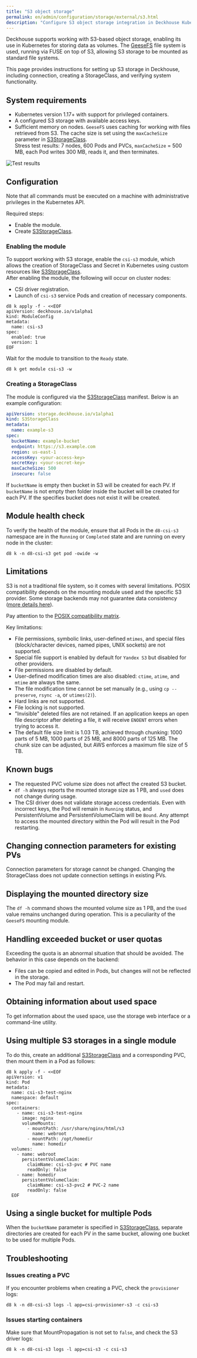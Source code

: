 ```yaml
---
title: "S3 object storage"
permalink: en/admin/configuration/storage/external/s3.html
description: "Configure S3 object storage integration in Deckhouse Kubernetes Platform. GeeseFS setup, StorageClass configuration, and S3-compatible storage connection guide."
---
```


Deckhouse supports working with S3-based object storage, enabling its use in Kubernetes for storing data as volumes. The [GeeseFS](https://github.com/yandex-cloud/geesefs) file system is used, running via FUSE on top of S3, allowing S3 storage to be mounted as standard file systems.

This page provides instructions for setting up S3 storage in Deckhouse, including connection, creating a StorageClass, and verifying system functionality.

## System requirements

- Kubernetes version 1.17+ with support for privileged containers.
- A configured S3 storage with available access keys.
- Sufficient memory on nodes. `GeeseFS` uses caching for working with files retrieved from S3. The cache size is set using the `maxCacheSize` parameter in [S3StorageClass](/modules/csi-s3/cr.html#s3storageclass).  
  Stress test results: 7 nodes, 600 Pods and PVCs, `maxCacheSize` = 500 MB, each Pod writes 300 MB, reads it, and then terminates.

![Test results](../../../../images/storage/s3/load-test-mem.jpg)

## Configuration

Note that all commands must be executed on a machine with administrative privileges in the Kubernetes API.

Required steps:

- Enable the module.
- Create [S3StorageClass](/modules/csi-s3/cr.html#s3storageclass).

### Enabling the module

To support working with S3 storage, enable the `csi-s3` module, which allows the creation of StorageClass and Secret in Kubernetes using custom resources like [S3StorageClass](/modules/csi-s3/cr.html#s3storageclass).  
After enabling the module, the following will occur on cluster nodes:

- CSI driver registration.
- Launch of `csi-s3` service Pods and creation of necessary components.

```shell
d8 k apply -f - <<EOF
apiVersion: deckhouse.io/v1alpha1
kind: ModuleConfig
metadata:
  name: csi-s3
spec:
  enabled: true
  version: 1
EOF
```

Wait for the module to transition to the `Ready` state.

```shell
d8 k get module csi-s3 -w
```

### Creating a StorageClass

The module is configured via the [S3StorageClass](/modules/csi-s3/cr.html#s3storageclass) manifest. Below is an example configuration:

```yaml
apiVersion: storage.deckhouse.io/v1alpha1
kind: S3StorageClass
metadata:
  name: example-s3
spec:
  bucketName: example-bucket
  endpoint: https://s3.example.com
  region: us-east-1
  accessKey: <your-access-key>
  secretKey: <your-secret-key>
  maxCacheSize: 500
  insecure: false
```

If `bucketName` is empty then bucket in S3 will be created for each PV. If `bucketName` is not empty then folder inside the bucket will be created for each PV. If the specifies bucket does not exist it will be created.

## Module health check

To verify the health of the module, ensure that all Pods in the `d8-csi-s3` namespace are in the `Running` or `Completed` state and are running on every node in the cluster:

```shell
d8 k -n d8-csi-s3 get pod -owide -w
```

## Limitations

S3 is not a traditional file system, so it comes with several limitations. POSIX compatibility depends on the mounting module used and the specific S3 provider. Some storage backends may not guarantee data consistency ([more details here](https://github.com/gaul/are-we-consistent-yet#observed-consistency)).

Pay attention to the [POSIX compatibility matrix](https://github.com/yandex-cloud/geesefs#posix-compatibility-matrix).

Key limitations:

- File permissions, symbolic links, user-defined `mtimes`, and special files (block/character devices, named pipes, UNIX sockets) are not supported.
- Special file support is enabled by default for `Yandex S3` but disabled for other providers.
- File permissions are disabled by default.
- User-defined modification times are also disabled: `ctime`, `atime`, and `mtime` are always the same.
- The file modification time cannot be set manually (e.g., using `cp --preserve`, `rsync -a`, or `utimes(2)`).
- Hard links are not supported.
- File locking is not supported.
- "Invisible" deleted files are not retained. If an application keeps an open file descriptor after deleting a file, it will receive `ENOENT` errors when trying to access it.
- The default file size limit is 1.03 TB, achieved through chunking: 1000 parts of 5 MB, 1000 parts of 25 MB, and 8000 parts of 125 MB. The chunk size can be adjusted, but AWS enforces a maximum file size of 5 TB.

## Known bugs

- The requested PVC volume size does not affect the created S3 bucket.
- `df -h` always reports the mounted storage size as 1 PB, and `used` does not change during usage.
- The CSI driver does not validate storage access credentials. Even with incorrect keys, the Pod will remain in `Running` status, and PersistentVolume and PersistentVolumeClaim will be `Bound`. Any attempt to access the mounted directory within the Pod will result in the Pod restarting.

## Changing connection parameters for existing PVs

Connection parameters for storage cannot be changed. Changing the StorageClass does not update connection settings in existing PVs.

## Displaying the mounted directory size

The `df -h` command shows the mounted volume size as 1 PB, and the `Used` value remains unchanged during operation. This is a peculiarity of the `GeeseFS` mounting module.

## Handling exceeded bucket or user quotas

Exceeding the quota is an abnormal situation that should be avoided. The behavior in this case depends on the backend:

- Files can be copied and edited in Pods, but changes will not be reflected in the storage.
- The Pod may fail and restart.

## Obtaining information about used space

To get information about the used space, use the storage web interface  or a command-line utility.

## Using multiple S3 storages in a single module

To do this, create an additional [S3StorageClass](/modules/csi-s3/cr.html#s3storageclass) and a corresponding PVC, then mount them in a Pod as follows:

```shell
d8 k apply -f - <<EOF
apiVersion: v1
kind: Pod
metadata:
  name: csi-s3-test-nginx
  namespace: default
spec:
  containers:
    - name: csi-s3-test-nginx
      image: nginx
      volumeMounts:
        - mountPath: /usr/share/nginx/html/s3
          name: webroot
        - mountPath: /opt/homedir
          name: homedir
  volumes:
    - name: webroot
      persistentVolumeClaim:
        claimName: csi-s3-pvc # PVC name
        readOnly: false
    - name: homedir
      persistentVolumeClaim:
        claimName: csi-s3-pvc2 # PVC-2 name
        readOnly: false
  EOF
```

## Using a single bucket for multiple Pods

When the `bucketName` parameter is specified in [S3StorageClass](/modules/csi-s3/cr.html#s3storageclass), separate directories are created for each PV in the same bucket, allowing one bucket to be used for multiple Pods.

## Troubleshooting

### Issues creating a PVC

If you encounter problems when creating a PVC, check the `provisioner` logs:

```shell
d8 k -n d8-csi-s3 logs -l app=csi-provisioner-s3 -c csi-s3
```

### Issues starting containers

Make sure that MountPropagation is not set to `false`, and check the S3 driver logs:

```shell
d8 k -n d8-csi-s3 logs -l app=csi-s3 -c csi-s3
```
